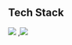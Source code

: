 ## Tech Stack
<a href="버튼을 눌렀을 때 이동할 링크" target="_blank"><img src="https://img.shields.io/badge/C++-20232a.svg?style=for-the-badge&logo=cplusplus&logoColor=#00599C"/></a>
,<a href="버튼을 눌렀을 때 이동할 링크" target="_blank"><img src="https://img.shields.io/badge/Java-20232a.svg?style=for-the-badge&logo=&logoColor=#00599C"/></a>


<!--
**zzosoo/zzosoo** is a ✨ _special_ ✨ repository because its `README.md` (this file) appears on your GitHub profile.

Here are some ideas to get you started:

- 🔭 I’m currently working on ...
- 🌱 I’m currently learning ...
- 👯 I’m looking to collaborate on ...
- 🤔 I’m looking for help with ...
- 💬 Ask me about ...
- 📫 How to reach me: ...
- 😄 Pronouns: ...
- ⚡ Fun fact: ...
-->
